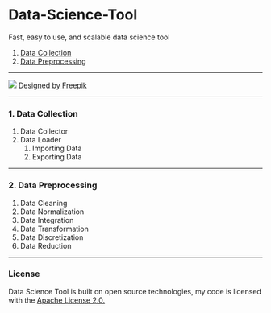 # Data-Science-Tool
Fast, easy to use, and scalable data science tool
1. [Data Collection](https://github.com/SerayBeser/Data-Science-Tool#1-data-collection)
2. [Data Preprocessing](https://github.com/SerayBeser/Data-Science-Tool#2-data-preprocessing)



--------------------------------------------------------------------------------------------


![](https://github.com/SerayBeser/Data-Science-Tool/blob/master/screenshots/1.jpg)
<a href="https://www.freepik.com/free-vector/vector-illustration-of-a-mountain-landscape_1215608.htm">Designed by Freepik</a>

--------------------------------------------------------------------------------------------

### 1. Data Collection

1. Data Collector
2. Data Loader
     1. Importing Data
     2. Exporting Data

--------------------------------------------------------------------------------------------

### 2. Data Preprocessing

1. Data Cleaning
2. Data Normalization
3. Data Integration
4. Data Transformation
5. Data Discretization
6. Data Reduction




--------------------------------------------------------------------------------------------

### License
Data Science Tool is built on open source technologies, my code is licensed with the [Apache License 2.0.](https://github.com/SerayBeser/Data-Science-Tool/blob/master/LICENSE)






